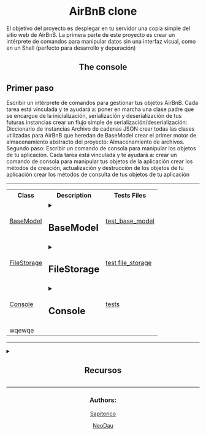 <div><h1 align="center">AirBnB clone</h1> <!-- titulo -->

El objetivo del proyecto es desplegar en tu servidor una copia simple del sitio web de AirBnB.
La primera parte de este proyecto es crear un intérprete de comandos para manipular datos sin una interfaz visual, como en un Shell (perfecto para desarrollo y depuración)
</div>

<h2 align="center">The console</h2>

## Primer paso

Escribir un intérprete de comandos para gestionar tus objetos AirBnB.
Cada tarea está vinculada y te ayudará a: poner en marcha una clase padre que se encargue de la inicialización, serialización y deserialización de tus futuras instancias crear un flujo simple de serialización/deserialización: Diccionario de instancias Archivo de cadenas JSON crear todas las clases utilizadas para AirBnB que heredan de BaseModel crear el primer motor de almacenamiento abstracto del proyecto: Almacenamiento de archivos.
Segundo paso: Escribir un comando de consola para manipular los objetos de tu aplicación.
Cada tarea está vinculada y te ayudará a: crear un comando de consola para manipular tus objetos de la aplicación crear los métodos de creación, actualización y destrucción de los objetos de tu aplicación crear los métodos de consulta de tus objetos de tu aplicación

-----

<table align="center"> <!-- tabla de clases -->

<tr> <!-- columnas de la tabla -->

<th>Class</th>
<th>Description</th>
<th>Tests Files</th>

</tr>

<tr> <!-- fila 1  -->

<td><a href="">BaseModel</a></td> <!-- Class columna 1-->

<td> <!-- description -->

<details>
<summary><h2>BaseModel</h2></summary>

Es la clase base de todos los modelos de AirBnB. Esta clase es la encargada de manejar la serialización/deserialización de los atributos de los otros modelos, y de guardar en un archivo JSON todos los objetos instanciados. También es la clase base de todos los otros modelos de AirBnB, por lo que hereda de ella.

<h3>Modulos</h3>

* uuid:
    El módulo uuid en Python proporciona objetos UUID inmutables (la clase UUID) y las funciones uuid1(), uuid3(), uuid4(), uuid5() para generar identificadores universalmente únicos. Los valores de UUID versión 1 se calculan utilizando la dirección MAC((MAC address) es un identificador único asignado a un controlador de interfaz de red (NIC) para su uso como dirección de red) del host, mientras que la versión 4 usa pseudo-random number generators para generar UUIDs. El módulo también ofrece una herramienta para acortar los UUIDs para su uso en URLs

* datetime:
    El módulo datetime en Python proporciona clases para manipular fechas y horas, permitiendo operaciones aritméticas con fechas y horas. Se puede crear un datetime manualmente pasando los parámetros (year, month, day, hour=0, minute=0, second=0, microsecond=0, tzinfo=None). Para trabajar con fechas en Python se debe importar el módulo datetime que incorpora los tipos de datos date, time y datetime para representar fechas y horas.

* storage:
    La variable storage proporciona las funcionalidades de almacenamiento y recuperación de datos. Se utiliza la función new() del módulo storage para registrar una nueva instancia de clase en la aplicación. Además, el método save() utiliza el módulo storage para guardar los cambios en la instancia

<h3>Public instance attributes:</h3>
    id: string - asigna un identificador unico a cada instancia creada
    creates_at: asigna una fecha y hora exacta en la que se creo la instancia
    updated_at: asigna una fecha y hora exacta en la que se actualizo la instancia

<h3>metodos:</h3>

* save: es un método que actualiza el valor del atributo updated_at con la fecha y hora actuales del sistema

* to_dict: devuelve un diccionario con todos los atributos de la instancia en forma de clave-valor. Este método es utilizado para serializar la información de la instancia y convertirla en un formato que pueda ser almacenado o transmitido a través de una red


</details>
</td>

<td><a href="">test_base_model</a></td>



</tr> <!-- fin de fila 1-->

<td><a href="">FileStorage</a></td>


<td>

<details>
<summary><h2>FileStorage</h2></summary>

FileStorage es una clase que se utiliza para manejar el almacenamiento persistente de objetos en una aplicación web. Se enfoca en el almacenamiento de archivos y se utiliza para separar la gestión de almacenamiento de la lógica del modelo, lo que permite que los modelos sean modulares e independientes. Al utilizar atributos de clase en lugar de atributos de instancia, se proporciona una descripción clara y un valor predeterminado de cualquier atributo, lo que permite un comportamiento consistente del modelo en cualquier sistema de almacenamiento utilizado. En resumen, FileStorage es una implementación de un sistema de almacenamiento en archivo utilizando el formato JSON para almacenar información sobre instancias de clases.


<h3>Modulos</h3>

* json:
    proporciona una forma de codificar y decodificar datos JSON. Se utiliza para convertir objetos Python en una representación serializada que puede almacenarse en un archivo o transmitirse a través de la red. El operador módulo (%) en Python se utiliza para obtener el resto de una división.

* os.path:
    en Python se utiliza para diferentes propósitos, tales como la fusión, la normalización y la recuperación de los nombres de ruta en Python.

</details>
</td>
<td><a href="">test file_storage</a></td>


<tr>

<td><a href="">Console</a></td>

<td>
<details>
<summary><h2>Console</h2></summary>

La consola , HBNBCommand, es un intérprete de comandos que permite al usuario crear, actualizar, eliminar y buscar objetos utilizando comandos específicos. En otras palabras, esta consola es una interfaz de línea de comandos que interactúa con objetos del programa.

<h3>Modulos</h3>

El módulo cmd es una biblioteca estándar de Python que proporciona una clase base para crear consolas interactivas. Este módulo facilita la definición de comandos personalizados, la administración de argumentos y la personalización de la apariencia de la consola. Es una herramienta útil para crear interfaces de línea de comandos interactivas en Python.

<h3>commands:</h3>

## create:
    Crea una nueva instancia, la guarda en un archivo JSON y muestra su id.

## show:
    Muestra la representación en cadena de una instancia basada en el nombre de la clase y el id.

## destroy:
    Elimina una instancia basada en el nombre de la clase y el id (guarda el cambio en el archivo JSON)

## all:
    Muestra la representación en cadena de todas las instancias basadas o no en el nombre de la clase

## update:
    Actualiza una instancia basada en el nombre de la clase y el id agregando o actualizando un atributo (guarda el cambio en el archivo JSON). Solo se puede actualizar un atributo a la vez. Se puede asumir que el nombre del atributo es válido (existe para este modelo) y que el valor del atributo se convierte al tipo de atributo adecuado.

</details>

<td><a href="">tests</a></a></td>

</td>

</tr>  <!-- fin de la fila 3 -->

<tr>
<td>wqewqe</td>
</tr>

</table>



-----


<details>
<summary><h2 align="center">Recursos</h2></summary>

# *args and **kwargs in python explained

En Python, "args" y "kwargs" son dos parámetros especiales que se pueden utilizar en las definiciones de las funciones para recibir argumentos variables.

"Args" es un parámetro que permite a una función recibir un número variable de argumentos no nombrados. Esto significa que se puede pasar cualquier cantidad de argumentos a la función y Python los empacará todos en una tupla. Veamos un ejemplo:

```py
def my_function(*args):
    for arg in args:
        print(arg)

my_function(1, 2, 3)
```

En este ejemplo, definimos una función llamada my_function con un parámetro *args. Luego llamamos a la función con tres argumentos: 1, 2 y 3. Al imprimir los valores de args en el cuerpo de la función, obtenemos:

```
1
2
3
```

Esto significa que Python empacó los argumentos en una tupla y los pasó a la función.

"Kwargs" es un parámetro que permite a una función recibir un número variable de argumentos nombrados. Esto significa que se puede pasar cualquier cantidad de argumentos con un nombre específico a la función y Python los empacará en un diccionario. Veamos un ejemplo:

```py
def my_function(**kwargs):
    for key, value in kwargs.items():
        print(key, value)

my_function(name='Alice', age=30, city='New York')
```

En este ejemplo, definimos una función llamada my_function con un parámetro **kwargs. Luego llamamos a la función con tres argumentos nombrados: name, age y city. Al imprimir los valores de kwargs en el cuerpo de la función, obtenemos:

```py
name Alice
age 30
city New York
```

Esto significa que Python empacó los argumentos nombrados en un diccionario y los pasó a la función.

En resumen, "args" y "kwargs" son parámetros especiales que permiten a las funciones de Python recibir argumentos variables. "Args" se utiliza para recibir argumentos no nombrados, mientras que "kwargs" se utiliza para recibir argumentos nombrados. Estos parámetros pueden ayudar a hacer que las funciones sean más flexibles y fáciles de usar.

# JSON encoder and decoder

La librería "json" de Python permite codificar y decodificar datos en formato JSON. JSON es un formato de datos ligero y fácil de leer que se utiliza comúnmente en aplicaciones web y móviles para enviar y recibir datos.
Una vez que hemos importado la librería, podemos usar sus funciones para codificar y decodificar datos en formato JSON. Por ejemplo, para codificar un diccionario Python en formato JSON, podemos usar la función json.dumps():

```py
my_dict = {'name': 'Alice', 'age': 30, 'city': 'New York'}
json_str = json.dumps(my_dict)
print(json_str)
```

En este ejemplo, creamos un diccionario llamado my_dict y luego lo codificamos en formato JSON utilizando la función json.dumps(). Luego imprimimos la cadena JSON resultante en la consola.

Para decodificar una cadena JSON en un objeto Python, podemos usar la función json.loads():

```py
json_str = '{"name": "Alice", "age": 30, "city": "New York"}'
my_dict = json.loads(json_str)
print(my_dict)
```

En este ejemplo, creamos una cadena JSON llamada json_str y luego la decodificamos en un diccionario Python utilizando la función json.loads(). Luego imprimimos el diccionario resultante en la consola.

La librería "json" también proporciona opciones avanzadas para personalizar el proceso de codificación y decodificación. Por ejemplo, podemos proporcionar una función personalizada para codificar un objeto en formato JSON utilizando el parámetro default de la función json.dumps():

```py
class Person:
    def __init__(self, name, age, city):
        self.name = name
        self.age = age
        self.city = city

def encode_person(obj):
    if isinstance(obj, Person):
        return {'name': obj.name, 'age': obj.age, 'city': obj.city}
    else:
        raise TypeError('Object of type Person is not JSON serializable')

my_person = Person('Alice', 30, 'New York')
json_str = json.dumps(my_person, default=encode_person)
print(json_str)
```

En este ejemplo, definimos una clase Person que representa una persona con un nombre, una edad y una ciudad. Luego definimos una función encode_person() que se utiliza para codificar objetos de la clase Person en formato JSON. Finalmente, creamos un objeto my_person de la clase Person y lo codificamos en formato JSON utilizando la función json.dumps() y el parámetro default.

En resumen, la librería "json" de Python permite codificar y decodificar datos en formato JSON. Esto es útil para enviar y recibir datos en aplicaciones web y móviles. La librería proporciona funciones simples para codificar y decodificar datos, así como opciones avanzadas para personalizar el proceso de codificación y decodificación.

</details>

---

<footer align="center">
<p align="center"><h3>Authors:</h3><p>
<p align="center"><a href="https://github.com/Sapitorico" target="blank">Sapitorico</a></p>
<p align="center"><a href="https://github.com/NeoDau" target="blank">NeoDau</a></p>
</footer>